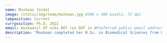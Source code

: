 ```yaml
---
name: Muskaan Jindal
image: /static/img/team/muskaan.jpg #300 x 300 pixels, 72 dpi
labposition: Current
currposition: Ph.D. 2022
email: muskaanjl AT ncbs DOT res DOT in #Preferred public email address
description: "Muskaan completed her B.Sc. in Biomedical Sciences from DU, New Delhi and M.Sc. in Biotechnology from JNU, New Delhi. She is interested in modeling mitochondrial assemblies and integrative structure determination by analysing cryo-electron tomography data. She likes to cook and read psychological thrillers."
---
```


